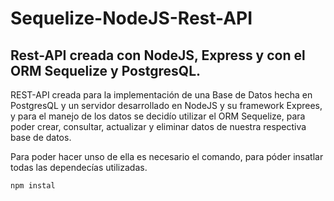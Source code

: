 # Sequelize-NodeJS-Rest-API
## Rest-API creada con NodeJS, Express y con el ORM Sequelize y PostgresQL. 

REST-API creada para la implementación de una Base de Datos hecha en PostgresQL y un servidor desarrollado en NodeJS y su framework Exprees,
y para el manejo de los datos se decidío utilizar el ORM Sequelize, para poder crear, consultar, actualizar y eliminar datos de nuestra respectiva base de datos.

Para poder hacer unso de ella es necesario el comando, para póder insatlar todas las dependecías utilizadas.
```
npm instal
```

